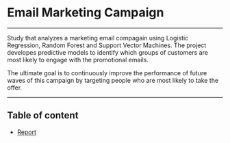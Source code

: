 # Email Marketing Campaign

***
 Study that analyzes a marketing email compagain using Logistic Regression, Random Forest and Support Vector Machines. The project developes predictive models to identify which groups of customers are most likely to engage  with the promotional emails. 
 
The ultimate goal is to continuously improve the performance of future waves of this campaign by targeting people who are most likely to take the offer.
*** 
 
 ## Table of content  
 
 * [Report](https://github.com/soto-sergio/emailMarketing/blob/main/report.pdf)
